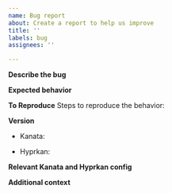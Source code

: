 ```yaml
---
name: Bug report
about: Create a report to help us improve
title: ''
labels: bug
assignees: ''

---
```


**Describe the bug**

<!-- A clear and concise description of what the bug is. -->

**Expected behavior**

<!-- A clear and concise description of what you expected to happen. -->

**To Reproduce**
Steps to reproduce the behavior:

<!--
1. Go to '...'
2. Click on '....'
3. Scroll down to '....'
4. See error
-->

**Version**

- Kanata:
<!-- via --version option -->

- Hyprkan:
<!-- via --version option -->

**Relevant Kanata and Hyprkan config**

<!-- Paste relevant parts of your Kanata or Hyprkan confi files -->

**Additional context**

<!-- Add any other context about the problem here.
